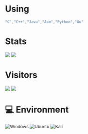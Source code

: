 # Using
```C++
"C","C++","Java","Asm","Python","Go"
```
 
# Stats 
![](https://github-readme-stats.vercel.app/api?username=MackenzieGeek&show_icons=true&include_all_commits=true&theme=radical)
![](https://github-readme-stats.vercel.app/api/top-langs/?username=MackenzieGeek&layout=compact&langs_count=10&theme=radical)

# Visitors
![](https://images.prismic.io/glitch-cms/1af7e186-fc56-4b7b-a8c7-e458f46449e6_02863ac1-a499-4a41-ac9c-41792950000f_pencil-distance+1.png?auto=comp)
![](https://count.getloli.com/get/@MackenzieGeek?theme=gelbooru)

# 💻 Environment
![Windows](https://img.shields.io/badge/Windows%2010-00BBFF?style=flat-square&logo=Windows&logoColor=ffffff)
![Ubuntu](https://img.shields.io/badge/Ubuntu%2022%2e04-dd4814?style=flat-square&logo=ubuntu&logoColor=ffffff)
![Kali](https://img.shields.io/badge/Kali%20Linux-000000?style=flat-square&logo=kali&logoColor=ffffff)
